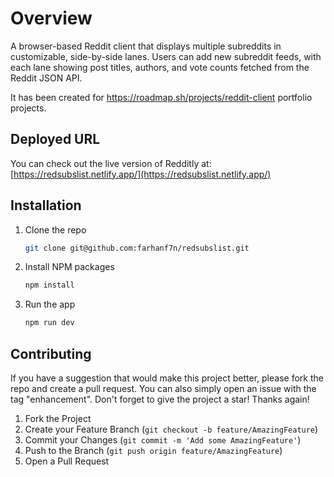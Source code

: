 # Overview

A browser-based Reddit client that displays multiple subreddits in customizable, side-by-side lanes. Users can add new subreddit feeds, with each lane showing post titles, authors, and vote counts fetched from the Reddit JSON API.

It has been created for https://roadmap.sh/projects/reddit-client portfolio projects.


## Deployed URL

You can check out the live version of Redditly at: [https://redsubslist.netlify.app/](https://redsubslist.netlify.app/)

## Installation

1. Clone the repo
   ```sh
   git clone git@github.com:farhanf7n/redsubslist.git
   ```
2. Install NPM packages
   ```sh
   npm install
   ```

3. Run the app
   ```sh
   npm run dev
   ```

<!-- CONTRIBUTING -->

## Contributing

If you have a suggestion that would make this project better, please fork the repo and create a pull request. You can also simply open an issue with the tag "enhancement".
Don't forget to give the project a star! Thanks again!

1. Fork the Project
2. Create your Feature Branch (`git checkout -b feature/AmazingFeature`)
3. Commit your Changes (`git commit -m 'Add some AmazingFeature'`)
4. Push to the Branch (`git push origin feature/AmazingFeature`)
5. Open a Pull Request
